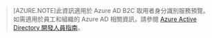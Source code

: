 > [AZURE.NOTE]此資訊適用於 Azure AD B2C 取用者身分識別服務預覽。如需適用於員工和組織的 Azure AD 相關資訊，請參閱 [Azure Active Directory 開發人員指南](active-directory-developers-guide.md)。

<!---HONumber=Sept15_HO3-->